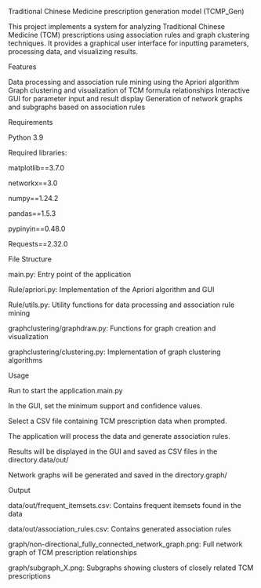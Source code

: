 Traditional Chinese Medicine prescription generation model (TCMP_Gen) 

This project implements a system for analyzing Traditional Chinese Medicine (TCM) prescriptions using association rules and graph clustering techniques. It provides a graphical user interface for inputting parameters, processing data, and visualizing results.



Features

Data processing and association rule mining using the Apriori algorithm
Graph clustering and visualization of TCM formula relationships
Interactive GUI for parameter input and result display
Generation of network graphs and subgraphs based on association rules



Requirements

Python 3.9



Required libraries:

matplotlib==3.7.0

networkx==3.0

numpy==1.24.2

pandas==1.5.3

pypinyin==0.48.0

Requests==2.32.0



File Structure

main.py: Entry point of the application

Rule/apriori.py: Implementation of the Apriori algorithm and GUI

Rule/utils.py: Utility functions for data processing and association rule mining

graphclustering/graphdraw.py: Functions for graph creation and visualization

graphclustering/clustering.py: Implementation of graph clustering algorithms



Usage

Run  to start the application.main.py

In the GUI, set the minimum support and confidence values.

Select a CSV file containing TCM prescription data when prompted.

The application will process the data and generate association rules.

Results will be displayed in the GUI and saved as CSV files in the  directory.data/out/

Network graphs will be generated and saved in the  directory.graph/


  
Output

data/out/frequent_itemsets.csv: Contains frequent itemsets found in the data

data/out/association_rules.csv: Contains generated association rules

graph/non-directional_fully_connected_network_graph.png: Full network graph of TCM prescription relationships

graph/subgraph_X.png: Subgraphs showing clusters of closely related TCM prescriptions
